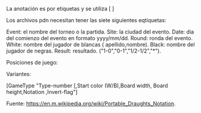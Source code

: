 La anotación es por etiquetas y se utiliza [ ] 
  
Los archivos pdn necesitan tener las siete siguientes eqtiquetas: 
 
Event: el nombre del torneo o la partida. 
Site: la ciudad del evento. 
Date: dia del comienzo del evento en formato yyyy/mm/dd. 
Round: ronda del evento. 
White: nombre del jugador de blancas ( apellido,nombre). 
Black: nombre del jugador de negras. 
Result: resultado. ("1-0","0-1","1/2-1/2","*").

Posiciones de juego: 
  
  
  
  
Variantes:  
 
[GameType "Type-number [,Start color (W/B),Board width, Board height,Notation ,Invert-flag"]

  
Fuente: https://en.m.wikipedia.org/wiki/Portable_Draughts_Notation.  
